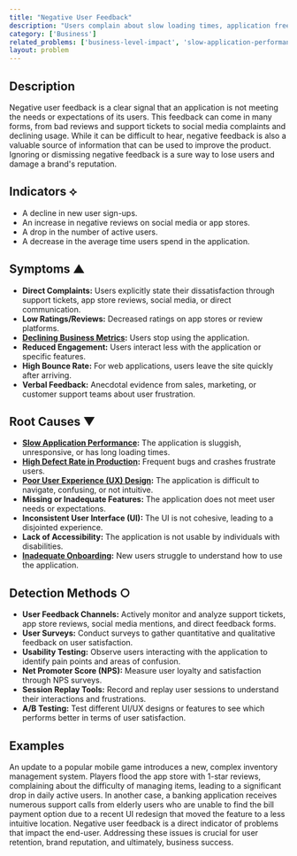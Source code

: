 ```yaml
---
title: "Negative User Feedback"
description: "Users complain about slow loading times, application freezes, or other issues, indicating dissatisfaction with the application's performance or usability."
category: ['Business']
related_problems: ['business-level-impact', 'slow-application-performance', 'high-defect-rate-in-production']
layout: problem
---
```


## Description
Negative user feedback is a clear signal that an application is not meeting the needs or expectations of its users. This feedback can come in many forms, from bad reviews and support tickets to social media complaints and declining usage. While it can be difficult to hear, negative feedback is also a valuable source of information that can be used to improve the product. Ignoring or dismissing negative feedback is a sure way to lose users and damage a brand's reputation.

## Indicators ⟡
- A decline in new user sign-ups.
- An increase in negative reviews on social media or app stores.
- A drop in the number of active users.
- A decrease in the average time users spend in the application.

## Symptoms ▲

- **Direct Complaints:** Users explicitly state their dissatisfaction through support tickets, app store reviews, social media, or direct communication.
- **Low Ratings/Reviews:** Decreased ratings on app stores or review platforms.
- **[Declining Business Metrics](declining-business-metrics.md):** Users stop using the application.
- **Reduced Engagement:** Users interact less with the application or specific features.
- **High Bounce Rate:** For web applications, users leave the site quickly after arriving.
- **Verbal Feedback:** Anecdotal evidence from sales, marketing, or customer support teams about user frustration.

## Root Causes ▼

- **[Slow Application Performance](slow-application-performance.md):** The application is sluggish, unresponsive, or has long loading times.
- **[High Defect Rate in Production](high-defect-rate-in-production.md):** Frequent bugs and crashes frustrate users.
- **[Poor User Experience (UX) Design](poor-user-experience-ux-design.md):** The application is difficult to navigate, confusing, or not intuitive.
- **Missing or Inadequate Features:** The application does not meet user needs or expectations.
- **Inconsistent User Interface (UI):** The UI is not cohesive, leading to a disjointed experience.
- **Lack of Accessibility:** The application is not usable by individuals with disabilities.
- **[Inadequate Onboarding](inadequate-onboarding.md):** New users struggle to understand how to use the application.

## Detection Methods ○

- **User Feedback Channels:** Actively monitor and analyze support tickets, app store reviews, social media mentions, and direct feedback forms.
- **User Surveys:** Conduct surveys to gather quantitative and qualitative feedback on user satisfaction.
- **Usability Testing:** Observe users interacting with the application to identify pain points and areas of confusion.
- **Net Promoter Score (NPS):** Measure user loyalty and satisfaction through NPS surveys.
- **Session Replay Tools:** Record and replay user sessions to understand their interactions and frustrations.
- **A/B Testing:** Test different UI/UX designs or features to see which performs better in terms of user satisfaction.

## Examples
An update to a popular mobile game introduces a new, complex inventory management system. Players flood the app store with 1-star reviews, complaining about the difficulty of managing items, leading to a significant drop in daily active users. In another case, a banking application receives numerous support calls from elderly users who are unable to find the bill payment option due to a recent UI redesign that moved the feature to a less intuitive location. Negative user feedback is a direct indicator of problems that impact the end-user. Addressing these issues is crucial for user retention, brand reputation, and ultimately, business success.